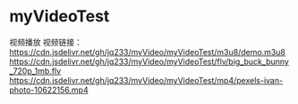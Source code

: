 # myVideoTest
视频播放
视频链接：https://cdn.jsdelivr.net/gh/jq233/myVideo/myVideoTest/m3u8/demo.m3u8
https://cdn.jsdelivr.net/gh/jq233/myVideo/myVideoTest/flv/big_buck_bunny_720p_1mb.flv
https://cdn.jsdelivr.net/gh/jq233/myVideo/myVideoTest/mp4/pexels-ivan-photo-10622156.mp4
